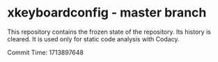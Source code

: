# xkeyboardconfig - master branch

This repository contains the frozen state of the repository.
Its history is cleared. It is used only for static code
analysis with Codacy.

Commit Time: 1713897648